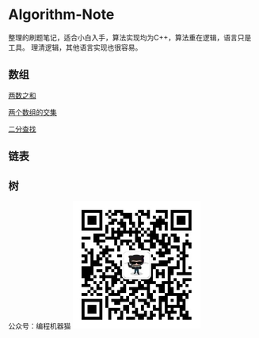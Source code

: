 # Algorithm-Note
整理的刷题笔记，适合小白入手，算法实现均为C++，算法重在逻辑，语言只是工具。
理清逻辑，其他语言实现也很容易。

## 数组
[两数之和](https://github.com/tiannT/Algorithm-Note/blob/main/%E6%95%B0%E7%BB%84%E7%B3%BB%E5%88%97/01.md)

[两个数组的交集](https://github.com/tiannT/Algorithm-Note/blob/main/%E6%95%B0%E7%BB%84%E7%B3%BB%E5%88%97/02.md)

[二分查找](https://github.com/tiannT/Algorithm-Note/blob/main/%E6%95%B0%E7%BB%84%E7%B3%BB%E5%88%97/03.md)


## 链表

## 树

公众号：编程机器猫
![示意图](数组系列/pictures/qrcode_for_gh_6be74ac1c5fb_258.jpg)
